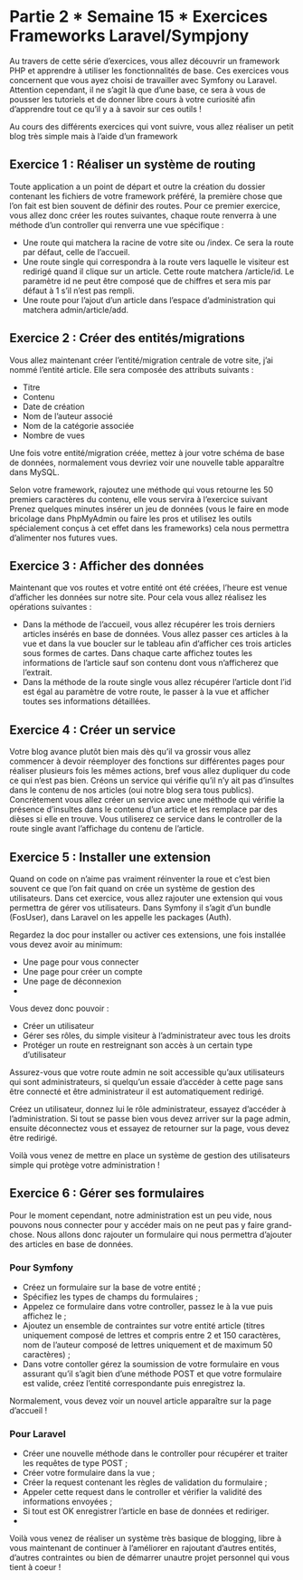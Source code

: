 # Partie 2 * Semaine 15 * Exercices Frameworks Laravel/Sympjony

Au travers de cette série d’exercices, vous allez découvrir un framework PHP et apprendre à utiliser les fonctionnalités de base. Ces exercices vous concernent que vous ayez choisi de travailler avec Symfony ou Laravel. Attention cependant, il ne s’agit là que d’une base, ce sera à vous de pousser
les tutoriels et de donner libre cours à votre curiosité afin d’apprendre tout ce qu’il y a à savoir sur ces outils !

Au cours des différents exercices qui vont suivre, vous allez réaliser un petit blog très simple mais à l’aide d’un framework

## Exercice 1 : Réaliser un système de routing

Toute application a un point de départ et outre la création du dossier contenant les fichiers de votre framework préféré, la première chose que l’on fait est bien souvent de définir des routes. Pour ce premier exercice, vous allez donc créer les routes suivantes, chaque route renverra à une méthode
d’un controller qui renverra une vue spécifique :

* Une route qui matchera la racine de votre site ou /index. Ce sera la route par défaut, celle de l’accueil.
* Une route single qui correspondra à la route vers laquelle le visiteur est redirigé quand il clique sur un article. Cette route matchera /article/id. Le paramètre id ne peut être composé que de chiffres et sera mis par défaut à 1 s’il n’est pas rempli.
* Une route pour l’ajout d’un article dans l’espace d’administration qui matchera admin/article/add.

## Exercice 2 : Créer des entités/migrations

Vous allez maintenant créer l’entité/migration centrale de votre site, j’ai nommé l’entité article. Elle sera composée des attributs suivants :

* Titre
* Contenu
* Date de création
* Nom de l’auteur associé
* Nom de la catégorie associée
* Nombre de vues

Une fois votre entité/migration créée, mettez à jour votre schéma de base de données, normalement vous devriez voir une nouvelle table apparaître dans MySQL.

Selon votre framework, rajoutez une méthode qui vous retourne les 50 premiers caractères du contenu, elle vous servira à l’exercice suivant Prenez quelques minutes insérer un jeu de données (vous le faire en mode bricolage dans PhpMyAdmin ou faire les pros et utilisez les outils spécialement conçus à cet effet dans les frameworks) cela nous permettra d’alimenter nos futures vues.

## Exercice 3 : Afficher des données

Maintenant que vos routes et votre entité ont été créées, l’heure est venue d’afficher les données sur notre site. Pour cela vous allez réalisez les opérations suivantes :

* Dans la méthode de l’accueil, vous allez récupérer les trois derniers articles insérés en base de données. Vous allez passer ces articles à la vue et dans la vue boucler sur le tableau afin d’afficher ces trois articles sous formes de cartes. Dans chaque carte affichez toutes les informations de l’article sauf son contenu dont vous n’afficherez que l’extrait.
* Dans la méthode de la route single vous allez récupérer l’article dont l’id est égal au paramètre de votre route, le passer à la vue et afficher toutes ses informations détaillées.

## Exercice 4 : Créer un service

Votre blog avance plutôt bien mais dès qu’il va grossir vous allez commencer à devoir réemployer des fonctions sur différentes pages pour réaliser plusieurs fois les mêmes actions, bref vous allez dupliquer du code ce qui n’est pas bien.
Créons un service qui vérifie qu’il n’y ait pas d’insultes dans le contenu de nos articles (oui notre blog sera tous publics).
Concrètement vous allez créer un service avec une méthode qui vérifie la présence d’insultes dans le contenu d’un article et les remplace par des dièses si elle en trouve. Vous utiliserez ce service dans le controller de la route single avant l’affichage du contenu de l’article.

## Exercice 5 : Installer une extension

Quand on code on n’aime pas vraiment réinventer la roue et c’est bien souvent ce que l’on fait quand on crée un système de gestion des utilisateurs. Dans cet exercice, vous allez rajouter une extension qui vous permettra de gérer vos utilisateurs. Dans Symfony il s’agit d’un bundle (FosUser), dans Laravel on les appelle les packages (Auth).

Regardez la doc pour installer ou activer ces extensions, une fois installée vous devez avoir au minimum:

* Une page pour vous connecter
* Une page pour créer un compte
* Une page de déconnexion
* 
Vous devez donc pouvoir :

* Créer un utilisateur
* Gérer ses rôles, du simple visiteur à l’administrateur avec tous les droits
* Protéger un route en restreignant son accès à un certain type d’utilisateur

Assurez-vous que votre route admin ne soit accessible qu’aux utilisateurs qui sont administrateurs, si quelqu’un essaie d’accéder à cette page sans être connecté et être administrateur il est automatiquement redirigé.

Créez un utilisateur, donnez lui le rôle administrateur, essayez d’accéder à l’administration. Si tout se passe bien vous devez arriver sur la page admin, ensuite déconnectez vous et essayez de retourner sur la page, vous devez être redirigé.

Voilà vous venez de mettre en place un système de gestion des utilisateurs simple qui protège votre administration !

## Exercice 6 : Gérer ses formulaires

Pour le moment cependant, notre administration est un peu vide, nous pouvons nous connecter pour y accéder mais on ne peut pas y faire grand-chose. Nous allons donc rajouter un formulaire qui nous permettra d’ajouter des articles en base de données.

### Pour Symfony

* Créez un formulaire sur la base de votre entité ;
* Spécifiez les types de champs du formulaires ;
* Appelez ce formulaire dans votre controller, passez le à la vue puis affichez le ;
* Ajoutez un ensemble de contraintes sur votre entité article (titres uniquement composé de lettres et compris entre 2 et 150 caractères, nom de l’auteur composé de lettres uniquement et de maximum 50 caractères) ;
* Dans votre contoller gérez la soumission de votre formulaire en vous assurant qu’il s’agit bien d’une méthode POST et que votre formulaire est valide, créez l’entité correspondante puis enregistrez la.

Normalement, vous devez voir un nouvel article apparaître sur la page d’accueil !

### Pour Laravel

* Créer une nouvelle méthode dans le controller pour récupérer et traiter les requêtes de type POST ;
* Créer votre formulaire dans la vue ;
* Créer la request contenant les règles de validation du formulaire ;
* Appeler cette request dans le controller et vérifier la validité des informations envoyées ;
* Si tout est OK enregistrer l’article en base de données et rediriger.
* 
Voilà vous venez de réaliser un système très basique de blogging, libre à vous maintenant de continuer à l’améliorer en rajoutant d’autres entités, d’autres contraintes ou bien de démarrer unautre projet personnel qui vous tient à coeur !
